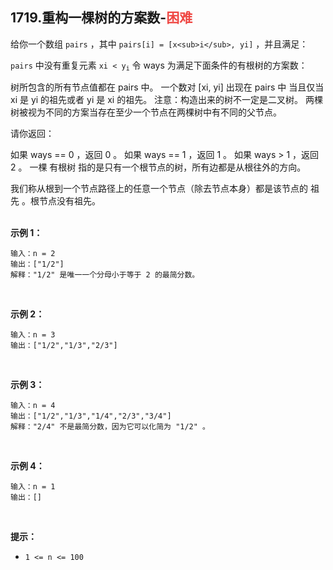 ## 1719.重构一棵树的方案数-<font color=#EF4743>困难</font>

给你一个数组 `pairs` ，其中 `pairs[i] = [x<sub>i</sub>, yi]` ，并且满足：

`pairs` 中没有重复元素
<code>xi < y<sub>i</sub></code>
令 ways 为满足下面条件的有根树的方案数：

树所包含的所有节点值都在 pairs 中。
一个数对 [xi, yi] 出现在 pairs 中 当且仅当 xi 是 yi 的祖先或者 yi 是 xi 的祖先。
注意：构造出来的树不一定是二叉树。
两棵树被视为不同的方案当存在至少一个节点在两棵树中有不同的父节点。

请你返回：

如果 ways == 0 ，返回 0 。
如果 ways == 1 ，返回 1 。
如果 ways > 1 ，返回 2 。
一棵 有根树 指的是只有一个根节点的树，所有边都是从根往外的方向。

我们称从根到一个节点路径上的任意一个节点（除去节点本身）都是该节点的 祖先 。根节点没有祖先。<br><br>

**示例 1：**

```
输入：n = 2  
输出：["1/2"]  
解释："1/2" 是唯一一个分母小于等于 2 的最简分数。
```

<br>

**示例 2：**

```
输入：n = 3  
输出：["1/2","1/3","2/3"]  
```

<br>

**示例 3：**

```
输入：n = 4  
输出：["1/2","1/3","1/4","2/3","3/4"]  
解释："2/4" 不是最简分数，因为它可以化简为 "1/2" 。 
```

<br>

**示例 4：**

```
输入：n = 1  
输出：[]
```

<br>

**提示：**

* `1 <= n <= 100`